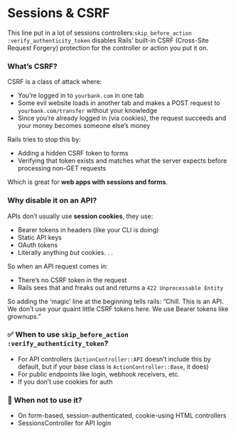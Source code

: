 # Sessions & CSRF

This line put in a lot of sessions controllers:`skip_before_action :verify_authenticity_token` disables Rails’ built-in CSRF (Cross-Site Request Forgery) protection for the controller or action you put it on.

### What’s CSRF?

CSRF is a class of attack where:

- You’re logged in to `yourbank.com` in one tab
- Some evil website loads in another tab and makes a POST request to `yourbank.com/transfer` without your knowledge
- Since you’re already logged in (via cookies), the request succeeds and your money becomes someone else’s money

Rails tries to stop this by:

- Adding a hidden CSRF token to forms
- Verifying that token exists and matches what the server expects before processing non-GET requests

Which is great for **web apps with sessions and forms**.

### Why disable it on an API?

APIs don’t usually use **session cookies**, they use:

- Bearer tokens in headers (like your CLI is doing)
- Static API keys
- OAuth tokens
- Literally anything *but* cookies. . .

So when an API request comes in:

- There’s no CSRF token in the request
- Rails sees that and freaks out and returns a `422 Unprocessable Entity`

So adding the ‘magic’ line at the beginning tells rails: “Chill. This is an API. We don’t use your quaint little CSRF tokens here. We use Bearer tokens like grownups.”

### ✅ When to use `skip_before_action :verify_authenticity_token`?

- For API controllers (`ActionController::API` doesn’t include this by default, but if your base class is `ActionController::Base`, it does)
- For public endpoints like login, webhook receivers, etc.
- If you don’t use cookies for auth

### 🚫 When **not** to use it?

- On form-based, session-authenticated, cookie-using HTML controllers
- SessionsController for API login